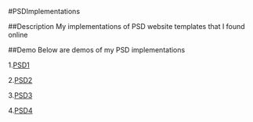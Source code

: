 #PSDImplementations

##Description
My implementations of PSD website templates that I found online

##Demo
Below are demos of my PSD implementations

1.[PSD1](http://jrasay89.github.io/PSDImplementations/PSD1/)

2.[PSD2](http://jrasay89.github.io/PSDImplementations/PSD2/)

3.[PSD3](http://jrasay89.github.io/PSDImplementations/PSD3/)

4.[PSD4](http://jrasay89.github.io/PSDImplementations/PSD4/)